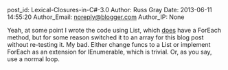 post_id: Lexical-Closures-in-C#-3.0
Author: Russ Gray
Date: 2013-06-11 14:55:20
Author_Email: noreply@blogger.com
Author_IP: None

Yeah, at some point I wrote the code using List<t>, which <a href="http://msdn.microsoft.com/en-us/library/bwabdf9z.aspx" rel="nofollow">does</a> have a ForEach method, but for some reason switched it to an array for this blog post without re-testing it. My bad. Either change funcs to a List<func> or implement ForEach as an extension for IEnumerable, which is trivial. Or, as you say, use a normal loop.</func></t>
